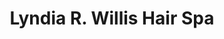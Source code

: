 ---
title: "Lyndia R. Willis Hair Spa"
url: /louisville/lyndia-r-willis-hair-spa/
shop: hairdresser
---